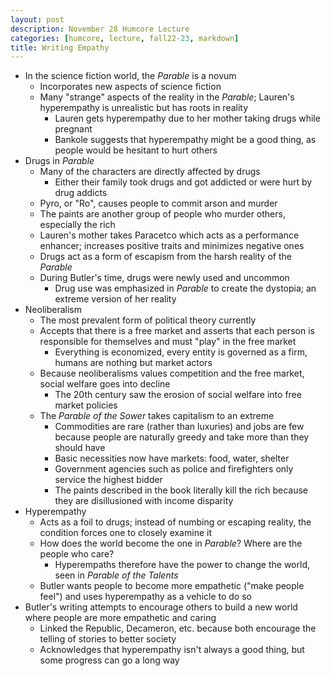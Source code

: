 ```yaml
---
layout: post
description: November 28 Humcore Lecture
categories: [humcore, lecture, fall22-23, markdown]
title: Writing Empathy
---
```


- In the science fiction world, the *Parable* is a novum
    - Incorporates new aspects of science fiction
    - Many "strange" aspects of the reality in the *Parable*; Lauren's hyperempathy is unrealistic but has roots in reality
        - Lauren gets hyperempathy due to her mother taking drugs while pregnant
        - Bankole suggests that hyperempathy might be a good thing, as people would be hesitant to hurt others
- Drugs in *Parable*
    - Many of the characters are directly affected by drugs
        - Either their family took drugs and got addicted or were hurt by drug addicts
    - Pyro, or "Ro", causes people to commit arson and murder
    - The paints are another group of people who murder others, especially the rich
    - Lauren's mother takes Paracetco which acts as a performance enhancer; increases positive traits and minimizes negative ones
    - Drugs act as a form of escapism from the harsh reality of the *Parable*
    - During Butler's time, drugs were newly used and uncommon
        - Drug use was emphasized in *Parable* to create the dystopia; an extreme version of her reality
- Neoliberalism
    - The most prevalent form of political theory currently
    - Accepts that there is a free market and asserts that each person is responsible for themselves and must "play" in the free market
        - Everything is economized, every entity is governed as a firm, humans are nothing but market actors
    - Because neoliberalisms values competition and the free market, social welfare goes into decline
        - The 20th century saw the erosion of social welfare into free market policies
    - The *Parable of the Sower* takes capitalism to an extreme
        - Commodities are rare (rather than luxuries) and jobs are few because people are naturally greedy and take more than they should have
        - Basic necessities now have markets: food, water, shelter
        - Government agencies such as police and firefighters only service the highest bidder
        - The paints described in the book literally kill the rich because they are disillusioned with income disparity
- Hyperempathy
    - Acts as a foil to drugs; instead of numbing or escaping reality, the condition forces one to closely examine it
    - How does the world become the one in *Parable*? Where are the people who care?
        - Hyperempaths therefore have the power to change the world, seen in *Parable of the Talents*
    - Butler wants people to become more empathetic ("make people feel") and uses hyperempathy as a vehicle to do so
- Butler's writing attempts to encourage others to build a new world where people are more empathetic and caring
    - Linked the Republic, Decameron, etc. because both encourage the telling of stories to better society
    - Acknowledges that hyperempathy isn't always a good thing, but some progress can go a long way